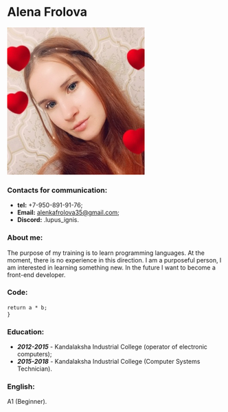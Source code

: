# Alena Frolova
![foto](/image.png)

### Contacts for communication:
* **tel:** +7-950-891-91-76;
* **Email:** alenkafrolova35@gmail.com;
* **Discord:** .lupus_ignis.

### About me:
The purpose of my training is to learn programming languages. At the moment, there is no experience in this direction. I am a purposeful person, I am interested in learning something new. In the future I want to become a front-end developer.

### Code:
```function multiply(a, b){
return a * b;
}
```

### Education:
* ***2012-2015*** - Kandalaksha Industrial College (operator of electronic computers);
* ***2015-2018*** - Kandalaksha Industrial College (Computer Systems Technician).

### English:
A1 (Beginner).